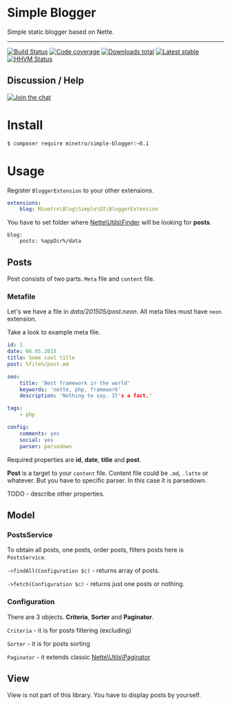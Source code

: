 # Simple Blogger

Simple static blogger based on Nette.

-----

[![Build Status](https://img.shields.io/travis/minetro/simple-blogger.svg?style=flat-square)](https://travis-ci.org/minetro/simple-blogger)
[![Code coverage](https://img.shields.io/coveralls/minetro/simple-blogger.svg?style=flat-square)](https://coveralls.io/r/minetro/simple-blogger)
[![Downloads total](https://img.shields.io/packagist/dt/minetro/simple-blogger.svg?style=flat-square)](https://packagist.org/packages/minetro/simple-blogger)
[![Latest stable](https://img.shields.io/packagist/v/minetro/simple-blogger.svg?style=flat-square)](https://packagist.org/packages/minetro/simple-blogger)
[![HHVM Status](https://img.shields.io/hhvm/minetro/simple-blogger.svg?style=flat-square)](http://hhvm.h4cc.de/package/minetro/simple-blogger)

## Discussion / Help

[![Join the chat](https://img.shields.io/gitter/room/minetro/nette.svg?style=flat-square)](https://gitter.im/minetro/nette?utm_source=badge&utm_medium=badge&utm_campaign=pr-badge&utm_content=badge)

# Install

```sh
$ composer require minetro/simple-blogger:~0.1
```

# Usage

Register `BloggerExtension` to your other extensions.
```yaml
extensions:
    blog: Minetro\Blog\Simple\DI\BloggerExtension
```

You have to set folder where [Nette\Utils\Finder](http://api.nette.org/2.3/Nette.Utils.Finder.html) will be looking for **posts**.
 
```
blog:
    posts: %appDir%/data
```

## Posts

Post consists of two parts. `Meta` file and `content` file.

### Metafile

Let's we have a file in *data/201505/post.neon*. All meta files must have `neon` extension.

Take a look to example meta file.

```yaml
id: 1
date: 06.05.2015
title: Some cool title
post: %file%/post.md

seo:
    title: 'Best framework in the world'
    keywords: 'nette, php, framework'
    description: 'Nothing to say. It's a fact.'

tags:
    - php

config:
    comments: yes
    social: yes
    parser: parsedown
```

Required properties are **id**, **date**, **title** and **post**. 

**Post** is a target to your `content` file. Content file could be `.md`, `.latte` or whatever. But you have to specific
parser. In this case it is parsedown. 

TODO - describe other properties.

## Model

### PostsService

To obtain all posts, one posts, order posts, filters posts here is `PostsService`. 

`->findAll(Configuration $c)` - returns array of posts.

`->fetch(Configuration $c)` - returns just one posts or nothing.

### Configuration

There are 3 objects. **Criteria**, **Sorter** and **Paginator**.

`Criteria` - it is for posts filtering (excluding)

`Sorter` - it is for posts sorting 

`Paginator` - it extends classic [Nette\Utils\Paginator](http://api.nette.org/2.3/Nette.Utils.Paginator.html)

## View

View is not part of this library. You have to display posts by yourself.
